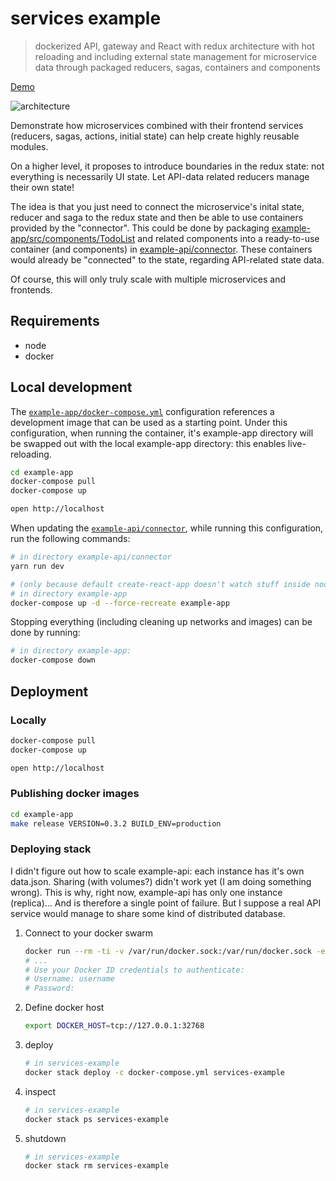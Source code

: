 # services example
> dockerized API, gateway and React with redux architecture with hot reloading and including external state management for microservice data through packaged reducers, sagas, containers and components

[Demo](http://services-external-1mlixwq6c5yo4-196035142.eu-central-1.elb.amazonaws.com/)

![architecture](https://docs.google.com/drawings/d/1_FSdF3uUWhf-c5ww5YlPhq6uFXQjPu2JZ4491tKqq00/pub?w=1671&h=835)

Demonstrate how microservices combined with their frontend services (reducers, sagas, actions, initial state) can help create highly reusable modules.

On a higher level, it proposes to introduce boundaries in the redux state: not everything is necessarily UI state. Let API-data related reducers manage their own state!

The idea is that you just need to connect the microservice's inital state, reducer and saga to the redux state and then be able to use containers provided by the "connector".
This could be done by packaging [example-app/src/components/TodoList](https://github.com/tmf/services-example/blob/master/example-app/src/components/TodoList) and related components into a ready-to-use container (and components) in [example-api/connector](https://github.com/tmf/services-example/blob/master/example-api/connector). These containers would already be "connected" to the state, regarding API-related state data.

Of course, this will only truly scale with multiple microservices and frontends.

## Requirements
- node
- docker

## Local development

The [`example-app/docker-compose.yml`](https://github.com/tmf/services-example/blob/master/example-app/docker-compose.yml) configuration references a development image that can be used as a starting point.
Under this configuration, when running the container, it's example-app directory will be swapped out with the local example-app directory: this enables live-reloading.
```sh
cd example-app
docker-compose pull
docker-compose up

open http://localhost
```

When updating the [`example-api/connector`](https://github.com/tmf/services-example/blob/master/example-api/connector), while running this configuration, run the following commands:
```sh
# in directory example-api/connector
yarn run dev

# (only because default create-react-app doesn't watch stuff inside node_modules without ejecting)
# in directory example-app
docker-compose up -d --force-recreate example-app
```

Stopping everything (including cleaning up networks and images) can be done by running:
```sh
# in directory example-app:
docker-compose down
```
## Deployment

### Locally
```sh
docker-compose pull
docker-compose up

open http://localhost
```

### Publishing docker images

```sh
cd example-app
make release VERSION=0.3.2 BUILD_ENV=production
```

### Deploying stack

I didn't figure out how to scale example-api: each instance has it's own data.json.
Sharing (with volumes?) didn't work yet (I am doing something wrong).
This is why, right now, example-api has only one instance (replica)... And is therefore a single point of failure. But I suppose a real API service would manage to share some kind of distributed database.

1. Connect to your docker swarm
   ```sh
   docker run --rm -ti -v /var/run/docker.sock:/var/run/docker.sock -e DOCKER_HOST dockercloud/client username/swarm
   # ...
   # Use your Docker ID credentials to authenticate:
   # Username: username
   # Password:
   ```
2. Define docker host
   ```sh
   export DOCKER_HOST=tcp://127.0.0.1:32768
   ```
3. deploy
   ```sh
   # in services-example
   docker stack deploy -c docker-compose.yml services-example
   ```
3. inspect
   ```sh
   # in services-example
   docker stack ps services-example
   ```
3. shutdown
   ```sh
   # in services-example
   docker stack rm services-example
   ```
